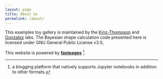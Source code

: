 ```yaml
---
layout: page
title: About Us
permalink: /about/
---
```


This examples toy gallery is maintained by the [Kinz-Thompson](https://ckinzthompson.github.io/) and [Gonzalez](http://www.columbia.edu/cu/chemistry/groups/gonzalez/) labs. 
The Bayesian shape calculation code presented here is licensed under GNU General Public License v3.0,


This website is powered by **[fastpages](https://github.com/fastai/fastpages)** [^1].



[^1]:a blogging platform that natively supports Jupyter notebooks in addition to other formats.
